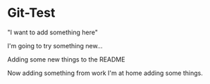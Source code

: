 Git-Test
========

"I want to add something here"

I'm going to try something new...


Adding some new things to the README

Now adding something from work
I'm at home adding some things.
